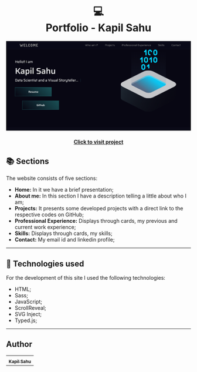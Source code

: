 <h1 align="center">
  💻<br>Portfolio - Kapil Sahu
</h1>

![Project Final Result](assets/image/preview.png)

<h4 align="center"><a href="https://www.kapilsahukp.github.io/">Click to visit project</a></h4>

## 📚 Sections

The website consists of five sections:

- **Home:** In it we have a brief presentation;
- **About me:** In this section I have a description telling a little about who I am;
- **Projects:** It presents some developed projects with a direct link to the respective codes on GitHub;
- **Professional Experience:** Displays through cards, my previous and current work experience;
- **Skills:** Displays through cards, my skills;
- **Contact:** My email id and linkedin profile;

---

## 💼 Technologies used

For the development of this site I used the following technologies:

- HTML;
- Sass;
- JavaScript;
- ScrollReveal;
- SVG Inject;
- Typed.js;

---

<h2>Author</h2>

<table>
  <tr>
    <td align="center">
      <a href="https://github.com/kapilsahukp">
        <sub>
          <b>Kapil Sahu</b>
        </sub>
      </a>
    </td>
  </tr>
</table>
